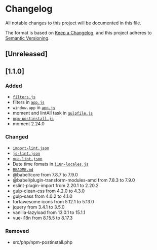 # Changelog
All notable changes to this project will be documented in this file.

The format is based on [Keep a Changelog](https://keepachangelog.com/en/1.0.0/),
and this project adheres to [Semantic Versioning](https://semver.org/spec/v2.0.0.html).

## [Unreleased]

## [1.1.0]
### Added
- [`filters.js`](https://github.com/InsanityMeetsHH/vue-skeleton/blob/master/src/js/vue/app/filters.js)
- filters in [`app.js`](https://github.com/InsanityMeetsHH/vue-skeleton/blob/master/src/js/vue/app.js)
- `window.app` in [`app.js`](https://github.com/InsanityMeetsHH/vue-skeleton/blob/master/src/js/vue/app.js)
- moment and lintAll task in [`gulpfile.js`](https://github.com/InsanityMeetsHH/vue-skeleton/blob/master/gulpfile.js)
- [`npm-postinstall.js`](https://github.com/InsanityMeetsHH/vue-skeleton/blob/master/npm-postinstall.js)
- moment 2.24.0

### Changed
- [`import-lint.json`](https://github.com/InsanityMeetsHH/vue-skeleton/blob/master/src/app/import-lint.json)
- [`js-lint.json`](https://github.com/InsanityMeetsHH/vue-skeleton/blob/master/src/app/js-lint.json)
- [`vue-lint.json`](https://github.com/InsanityMeetsHH/vue-skeleton/blob/master/src/app/vue-lint.json)
- Date time fomats in [`i18n-locales.js`](https://github.com/InsanityMeetsHH/vue-skeleton/blob/master/src/js/vue/app/i18n-locales.js)
- [`README.md`](https://github.com/InsanityMeetsHH/vue-skeleton/blob/master/README.md)
- @babel/core from 7.8.7 to 7.9.0
- @babel/plugin-transform-modules-amd from 7.8.3 to 7.9.0
- eslint-plugin-import from 2.20.1 to 2.20.2
- gulp-clean-css from 4.2.0 to 4.3.0
- gulp-sass from 4.0.2 to 4.1.0
- fortawesome icons from 5.12.1 to 5.13.0
- jquery from 3.4.1 to 3.5.0
- vanilla-lazyload from 13.0.1 to 15.1.1
- vue-i18n from 8.15.5 to 8.17.3

### Removed
- src/php/npm-postinstall.php